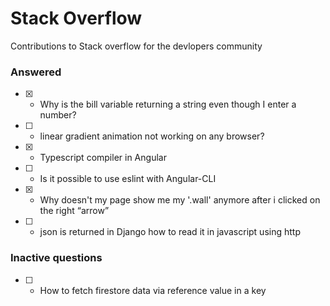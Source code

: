 # Stack Overflow
Contributions to Stack overflow for the devlopers community

### Answered

- [x] - Why is the bill variable returning a string even though I enter a number?
- [ ] - linear gradient animation not working on any browser?
- [x] - Typescript compiler in Angular
- [ ] - Is it possible to use eslint with Angular-CLI
- [x] - Why doesn't my page show me my '.wall' anymore after i clicked on the right “arrow”
- [ ] - json is returned in Django how to read it in javascript using http

### Inactive questions
- [ ] - How to fetch firestore data via reference value in a key